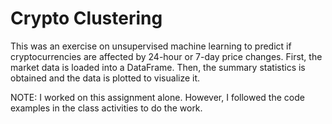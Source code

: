 # Crypto Clustering

This was an exercise on unsupervised machine learning to predict if cryptocurrencies are affected by 24-hour or 7-day price changes.
First, the market data is loaded into a DataFrame. Then, the summary statistics is obtained and the data is plotted to visualize it.


NOTE: I worked on this assignment alone. However, I followed the code examples in the class activities to do the work.